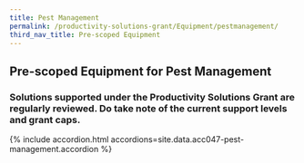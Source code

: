 ```yaml
---
title: Pest Management
permalink: /productivity-solutions-grant/Equipment/pestmanagement/
third_nav_title: Pre-scoped Equipment
---
```


## Pre-scoped Equipment for Pest Management

### Solutions supported under the Productivity Solutions Grant are regularly reviewed. Do take note of the current support levels and grant caps.

{% include accordion.html accordions=site.data.acc047-pest-management.accordion %}